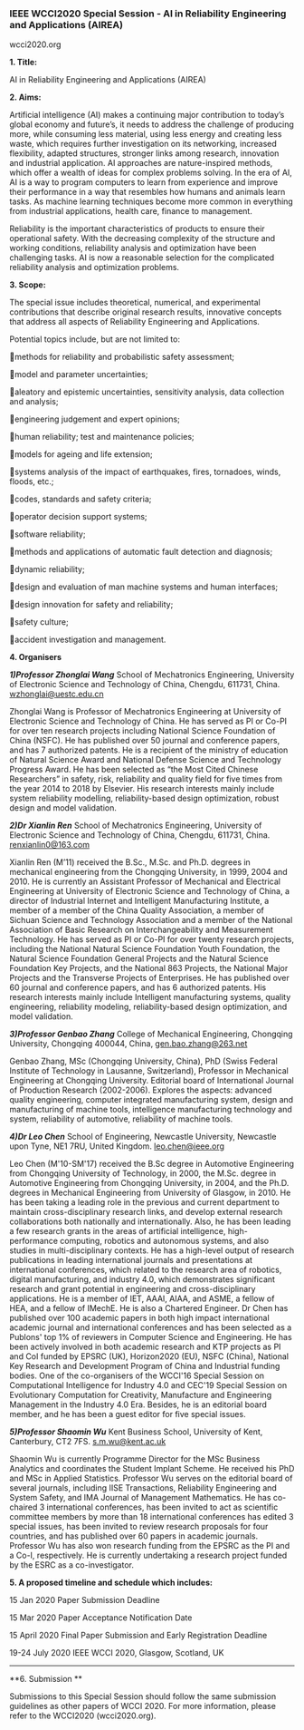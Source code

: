 ### IEEE WCCI2020 Special Session - AI in Reliability Engineering and Applications (AIREA)

wcci2020.org


**1. Title:**

AI in Reliability Engineering and Applications (AIREA)

**2. Aims:**

Artificial intelligence (AI) makes a continuing major contribution to today’s global economy and future’s, it needs to address the challenge of producing more, while consuming less material, using less energy and creating less waste, which requires further investigation on its networking, increased flexibility, adapted structures, stronger links among research, innovation and industrial application. AI approaches are nature-inspired methods, which offer a wealth of ideas for complex problems solving. In the era of AI, AI is a way to program computers to learn from experience and improve their performance in a way that resembles how humans and animals learn tasks. As machine learning techniques become more common in everything from industrial applications, health care, finance to management.

Reliability is the important characteristics of products to ensure their operational safety. With the decreasing complexity of the structure and working conditions, reliability analysis and optimization have been challenging tasks. AI is now a reasonable selection for the complicated reliability analysis and optimization problems.

**3. Scope:**

The special issue includes theoretical, numerical, and experimental contributions that describe original research results, innovative concepts that address all aspects of Reliability Engineering and Applications. 

Potential topics include, but are not limited to:

methods for reliability and probabilistic safety assessment; 

model and parameter uncertainties; 

aleatory and epistemic uncertainties, sensitivity analysis, data collection and analysis; 

engineering judgement and expert opinions; 

human reliability; test and maintenance policies; 

models for ageing and life extension; 

systems analysis of the impact of earthquakes, fires, tornadoes, winds, floods, etc.; 

codes, standards and safety criteria; 

operator decision support systems; 

software reliability; 

methods and applications of automatic fault detection and diagnosis; 

dynamic reliability; 

design and evaluation of man machine systems and human interfaces; 

design innovation for safety and reliability; 

safety culture; 

accident investigation and management. 

**4. Organisers**

**_1)Professor Zhonglai Wang_**
School of Mechatronics Engineering, University of Electronic Science and Technology of China, Chengdu, 611731, China. wzhonglai@uestc.edu.cn

Zhonglai Wang is Professor of Mechatronics Engineering at University of Electronic Science and Technology of China. He has served as PI or Co-PI for over ten research projects including National Science Foundation of China (NSFC). He has published over 50 journal and conference papers, and has 7 authorized patents. He is a recipient of the ministry of education of Natural Science Award and National Defense Science and Technology Progress Award. He has been selected as “the Most Cited Chinese Researchers” in safety, risk, reliability and quality field for five times from the year 2014 to 2018 by Elsevier. His research interests mainly include system reliability modelling, reliability-based design optimization, robust design and model validation.

**_2)Dr Xianlin Ren_**
School of Mechatronics Engineering, University of Electronic Science and Technology of China, Chengdu, 611731, China. renxianlin0@163.com

Xianlin Ren (M’11) received the B.Sc., M.Sc. and Ph.D. degrees in mechanical engineering from the Chongqing University, in 1999, 2004 and 2010. He is currently an Assistant Professor of Mechanical and Electrical Engineering at University of Electronic Science and Technology of China, a director of Industrial Internet and Intelligent Manufacturing Institute, a member of a member of the China Quality Association, a member of Sichuan Science and Technology Association and a member of the National Association of Basic Research on Interchangeability and Measurement Technology. He has served as PI or Co-PI for over twenty research projects, including the National Natural Science Foundation Youth Foundation, the Natural Science Foundation General Projects and the Natural Science Foundation Key Projects, and the National 863 Projects, the National Major Projects and the Transverse Projects of Enterprises. He has published over 60 journal and conference papers, and has 6 authorized patents. His research interests mainly include Intelligent manufacturing systems, quality engineering, reliability modeling, reliability-based design optimization, and model validation.

**_3)Professor Genbao Zhang_**
College of Mechanical Engineering, Chongqing University, Chongqing 400044, China, gen.bao.zhang@263.net

Genbao Zhang, MSc (Chongqing University, China), PhD (Swiss Federal Institute of Technology in Lausanne, Switzerland), Professor in Mechanical Engineering at Chongqing University. Editorial board of International Journal of Production Research (2002-2006). Explores the aspects: advanced quality engineering, computer integrated manufacturing system, design and manufacturing of machine tools, intelligence manufacturing technology and system, reliability of automotive, reliability of machine tools.

**_4)Dr Leo Chen_**
School of Engineering, Newcastle University, Newcastle upon Tyne, NE1 7RU, United Kingdom. leo.chen@ieee.org

Leo Chen (M'10-SM'17) received the B.Sc degree in Automotive Engineering from Chongqing University of Technology, in 2000, the M.Sc. degree in Automotive Engineering from Chongqing University, in 2004, and the Ph.D. degrees in Mechanical Engineering from University of Glasgow, in 2010. He has been taking a leading role in the previous and current department to maintain cross-disciplinary research links, and develop external research collaborations both nationally and internationally. Also, he has been leading a few research grants in the areas of artificial intelligence, high-performance computing, robotics and autonomous systems, and also studies in multi-disciplinary contexts. He has a high-level output of research publications in leading international journals and presentations at international conferences, which related to the research area of robotics, digital manufacturing, and industry 4.0, which demonstrates significant research and grant potential in engineering and cross-disciplinary applications. He is a member of IET, AAAI, AIAA, and ASME, a fellow of HEA, and a fellow of IMechE. He is also a Chartered Engineer. Dr Chen has published over 100 academic papers in both high impact international academic journal and international conferences and has been selected as a Publons' top 1% of reviewers in Computer Science and Engineering. He has been actively involved in both academic research and KTP projects as PI and CoI funded by EPSRC (UK), Horizon2020 (EU), NSFC (China), National Key Research and Development Program of China and Industrial funding bodies. One of the co-organisers of the WCCI'16 Special Session on Computational Intelligence for Industry 4.0 and CEC'19 Special Session on Evolutionary Computation for Creativity, Manufacture and Engineering Management in the Industry 4.0 Era. Besides, he is an editorial board member, and he has been a guest editor for five special issues.

**_5)Professor Shaomin Wu_**
Kent Business School, University of Kent, Canterbury, CT2 7FS. s.m.wu@kent.ac.uk   

Shaomin Wu is currently Programme Director for the MSc Business Analytics and coordinates the Student Implant Scheme. He received his PhD and MSc in Applied Statistics. Professor Wu serves on the editorial board of several journals, including IISE Transactions, Reliability Engineering and System Safety, and IMA Journal of Management Mathematics. He has co-chaired 3 international conferences, has been invited to act as scientific committee members by more than 18 international conferences has edited 3 special issues, has been invited to review research proposals for four countries, and has published over 60 papers in academic journals. Professor Wu has also won research funding from the EPSRC as the PI and a Co-I, respectively. He is currently undertaking a research project funded by the ESRC as a co-investigator.

**5. A proposed timeline and schedule which includes:**

15 Jan 2020      Paper Submission Deadline

15 Mar 2020     Paper Acceptance Notification Date

15 April 2020     Final Paper Submission and Early Registration Deadline

19-24 July 2020   IEEE WCCI 2020, Glasgow, Scotland, UK

***

**6. Submission **

Submissions to this Special Session should follow the same submission guidelines as other papers of WCCI 2020. For more information, please refer to the WCCI2020 (wcci2020.org).
